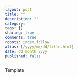 ```yaml
---
layout: post
title: ""
description: ""
category: 
tags: []
sharing: true
comments: true
robots: index,follow
alias: [/yyyy/mm/dd/title.html]
date: dd month yyyy
published: false
---
```


Template
